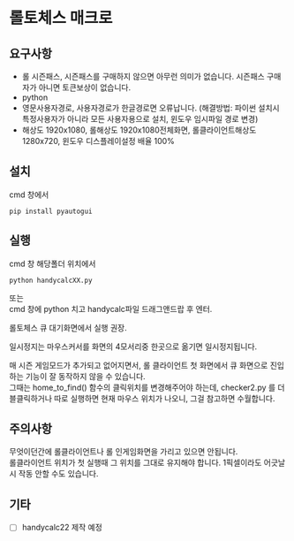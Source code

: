 # 롤토체스 매크로
## 요구사항
- 롤 시즌패스, 시즌패스를 구매하지 않으면 아무런 의미가 없습니다. 시즌패스 구매자가 아니면 토큰보상이 없습니다.
- python
- 영문사용자경로, 사용자경로가 한글경로면 오류납니다. (해결방법: 파이썬 설치시 특정사용자가 아니라 모든 사용자용으로 설치, 윈도우 임시파일 경로 변경)
- 해상도 1920x1080, 롤해상도 1920x1080전체화면, 롤클라이언트해상도 1280x720, 윈도우 디스플레이설정 배율 100%

## 설치
cmd 창에서
```shell
pip install pyautogui
```

## 실행
cmd 창 해당폴더 위치에서
```shell
python handycalcXX.py
```
또는 <br> cmd 창에 python 치고 handycalc파일 드래그앤드랍 후 엔터.

롤토체스 큐 대기화면에서 실행 권장.

일시정지는 마우스커서를 화면의 4모서리중 한곳으로 옮기면 일시정지됩니다.

매 시즌 게임모드가 추가되고 없어지면서, 롤 클라이언트 첫 화면에서 큐 화면으로 진입 하는 기능이 잘 동작하지 않을 수 있습니다. <br>
그때는 home_to_find() 함수의 클릭위치를 변경해주어야 하는데, checker2.py 를 더블클릭하거나 따로 실행하면 현재 마우스 위치가 나오니,
그걸 참고하면 수월합니다.

## 주의사항 
무엇이던간에 롤클라이언트나 롤 인게임화면을 가리고 있으면 안됩니다. <br>
롤클라이언트 위치가 첫 실행때 그 위치를 그대로 유지해야 합니다. 1픽셀이라도 어긋날 시 작동 안할 수도 있습니다. 


## 기타
- [ ] handycalc22 제작 예정
